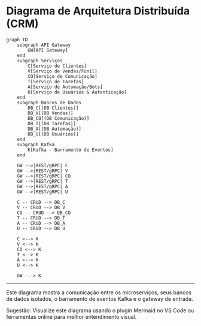 # Diagrama de Arquitetura Distribuída (CRM)

```mermaid
graph TD
    subgraph API Gateway
        GW[API Gateway]
    end
    subgraph Serviços
        C[Serviço de Clientes]
        V[Serviço de Vendas/Funil]
        CO[Serviço de Comunicação]
        T[Serviço de Tarefas]
        A[Serviço de Automação/Bots]
        U[Serviço de Usuários & Autenticação]
    end
    subgraph Bancos de Dados
        DB_C[(DB Clientes)]
        DB_V[(DB Vendas)]
        DB_CO[(DB Comunicação)]
        DB_T[(DB Tarefas)]
        DB_A[(DB Automação)]
        DB_U[(DB Usuários)]
    end
    subgraph Kafka
        K[Kafka - Barramento de Eventos]
    end

    GW -->|REST/gRPC| C
    GW -->|REST/gRPC| V
    GW -->|REST/gRPC| CO
    GW -->|REST/gRPC| T
    GW -->|REST/gRPC| A
    GW -->|REST/gRPC| U

    C -- CRUD --> DB_C
    V -- CRUD --> DB_V
    CO -- CRUD --> DB_CO
    T -- CRUD --> DB_T
    A -- CRUD --> DB_A
    U -- CRUD --> DB_U

    C <--> K
    V <--> K
    CO <--> K
    T <--> K
    A <--> K
    U <--> K

    GW -.-> K
```

---

Este diagrama mostra a comunicação entre os microserviços, seus bancos de dados isolados, o barramento de eventos Kafka e o gateway de entrada.

Sugestão: Visualize este diagrama usando o plugin Mermaid no VS Code ou ferramentas online para melhor entendimento visual.
